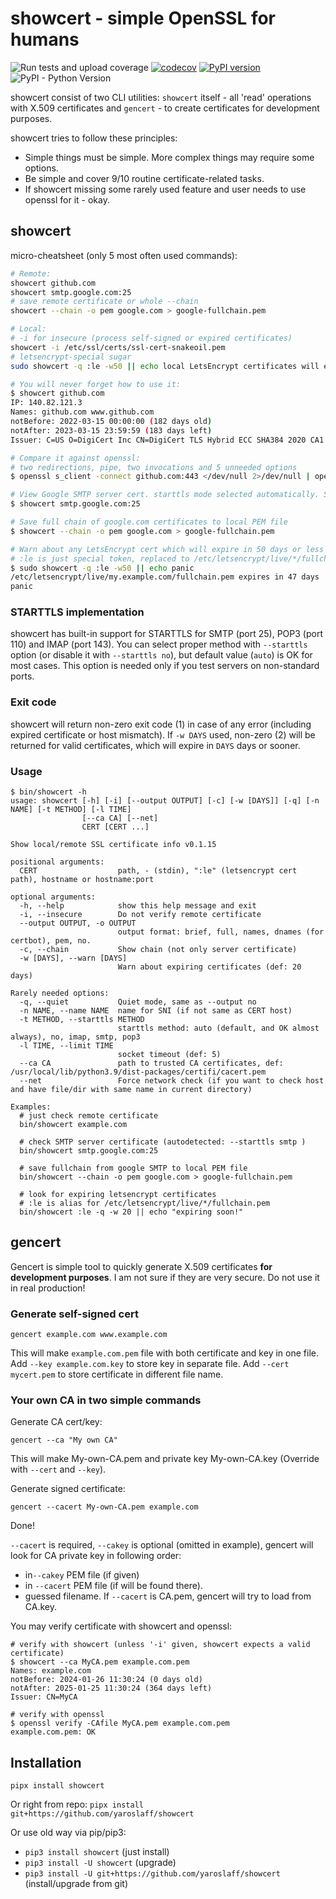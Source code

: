 # showcert - simple OpenSSL for humans

![Run tests and upload coverage](https://github.com/yaroslaff/showcert/actions/workflows/main.yml/badge.svg)
[![codecov](https://codecov.io/github/yaroslaff/showcert/graph/badge.svg?token=VOACSID3PP)](https://codecov.io/github/yaroslaff/showcert)
[![PyPI version](https://badge.fury.io/py/showcert.svg)](https://badge.fury.io/py/showcert)
![PyPI - Python Version](https://img.shields.io/pypi/pyversions/showcert)

showcert consist of two CLI utilities: `showcert` itself - all 'read' operations with X.509 certificates and `gencert` - to create certificates for development purposes.

showcert tries to follow these principles:
- Simple things must be simple. More complex things may require some options. 
- Be simple and cover 9/10 routine certificate-related tasks.
- If showcert missing some rarely used feature and user needs to use openssl for it - okay.


## showcert
micro-cheatsheet (only 5 most often used commands):
~~~bash
# Remote:
showcert github.com
showcert smtp.google.com:25
# save remote certificate or whole --chain
showcert --chain -o pem google.com > google-fullchain.pem

# Local:
# -i for insecure (process self-signed or expired certificates)
showcert -i /etc/ssl/certs/ssl-cert-snakeoil.pem
# letsencrypt-special sugar
sudo showcert -q :le -w50 || echo local LetsEncrypt certificates will expire in less then 50 days
~~~

~~~bash
# You will never forget how to use it:
$ showcert github.com
IP: 140.82.121.3
Names: github.com www.github.com
notBefore: 2022-03-15 00:00:00 (182 days old)
notAfter: 2023-03-15 23:59:59 (183 days left)
Issuer: C=US O=DigiCert Inc CN=DigiCert TLS Hybrid ECC SHA384 2020 CA1

# Compare it against openssl:
# two redirections, pipe, two invocations and 5 unneeded options
$ openssl s_client -connect github.com:443 </dev/null 2>/dev/null | openssl x509 -inform pem -text

# View Google SMTP server cert. starttls mode selected automatically. Same for POP3/IMAP and any simple TLS service
$ showcert smtp.google.com:25

# Save full chain of google.com certificates to local PEM file
$ showcert --chain -o pem google.com > google-fullchain.pem

# Warn about any LetsEncrypt cert which will expire in 50 days or less
# :le is just special token, replaced to /etc/letsencrypt/live/*/fullchain.pem
$ sudo showcert -q :le -w50 || echo panic
/etc/letsencrypt/live/my.example.com/fullchain.pem expires in 47 days
panic
~~~

### STARTTLS implementation
showcert has built-in support for STARTTLS for SMTP (port 25), POP3 (port 110) and IMAP (port 143). You can select proper method with `--starttls` option (or disable it with `--starttls no`), but default value (`auto`) is OK for most cases. This option is needed only if you test servers on non-standard ports.

### Exit code
showcert will return non-zero exit code (1) in case of any error (including expired certificate or host mismatch).
If `-w DAYS` used, non-zero (2) will be returned for valid certificates, which will expire in `DAYS` days or sooner.

### Usage

~~~shell
$ bin/showcert -h
usage: showcert [-h] [-i] [--output OUTPUT] [-c] [-w [DAYS]] [-q] [-n NAME] [-t METHOD] [-l TIME]
                [--ca CA] [--net]
                CERT [CERT ...]

Show local/remote SSL certificate info v0.1.15

positional arguments:
  CERT                  path, - (stdin), ":le" (letsencrypt cert path), hostname or hostname:port

optional arguments:
  -h, --help            show this help message and exit
  -i, --insecure        Do not verify remote certificate
  --output OUTPUT, -o OUTPUT
                        output format: brief, full, names, dnames (for certbot), pem, no.
  -c, --chain           Show chain (not only server certificate)
  -w [DAYS], --warn [DAYS]
                        Warn about expiring certificates (def: 20 days)

Rarely needed options:
  -q, --quiet           Quiet mode, same as --output no
  -n NAME, --name NAME  name for SNI (if not same as CERT host)
  -t METHOD, --starttls METHOD
                        starttls method: auto (default, and OK almost always), no, imap, smtp, pop3
  -l TIME, --limit TIME
                        socket timeout (def: 5)
  --ca CA               path to trusted CA certificates, def: /usr/local/lib/python3.9/dist-packages/certifi/cacert.pem
  --net                 Force network check (if you want to check host and have file/dir with same name in current directory)

Examples:  
  # just check remote certificate
  bin/showcert example.com

  # check SMTP server certificate (autodetected: --starttls smtp )
  bin/showcert smtp.google.com:25

  # save fullchain from google SMTP to local PEM file
  bin/showcert --chain -o pem google.com > google-fullchain.pem
  
  # look for expiring letsencrypt certificates 
  # :le is alias for /etc/letsencrypt/live/*/fullchain.pem 
  bin/showcert :le -q -w 20 || echo "expiring soon!"
~~~

## gencert
Gencert is simple tool to quickly generate X.509 certificates **for development purposes**.
I am not sure if they are very secure. Do not use it in real production!

### Generate self-signed cert
~~~shell
gencert example.com www.example.com
~~~
This will make `example.com.pem` file with both certificate and key in one file. Add `--key example.com.key` to store key in separate file. Add `--cert mycert.pem` to store certificate in different file name.

### Your own CA in two simple commands
Generate CA cert/key:
~~~shell
gencert --ca "My own CA"
~~~
This will make My-own-CA.pem and private key My-own-CA.key (Override with `--cert` and `--key`).

Generate signed certificate:
~~~shell
gencert --cacert My-own-CA.pem example.com
~~~
Done!

`--cacert` is required, `--cakey` is optional (omitted in example), gencert will look for CA private key in following order:
- in`--cakey` PEM file (if given)
- in `--cacert` PEM file (if will be found there). 
- guessed filename. If `--cacert` is CA.pem, gencert will try to load from CA.key.


You may verify certificate with showcert and openssl:
~~~shell
# verify with showcert (unless '-i' given, showcert expects a valid certificate)
$ showcert --ca MyCA.pem example.com.pem
Names: example.com
notBefore: 2024-01-26 11:30:24 (0 days old)
notAfter: 2025-01-25 11:30:24 (364 days left)
Issuer: CN=MyCA

# verify with openssl
$ openssl verify -CAfile MyCA.pem example.com.pem 
example.com.pem: OK
~~~

## Installation
`pipx install showcert`

Or right from repo: `pipx install git+https://github.com/yaroslaff/showcert` 

Or use old way via pip/pip3:
- `pip3 install showcert` (just install)
- `pip3 install -U showcert` (upgrade)
- `pip3 install -U git+https://github.com/yaroslaff/showcert` (install/upgrade from git)
